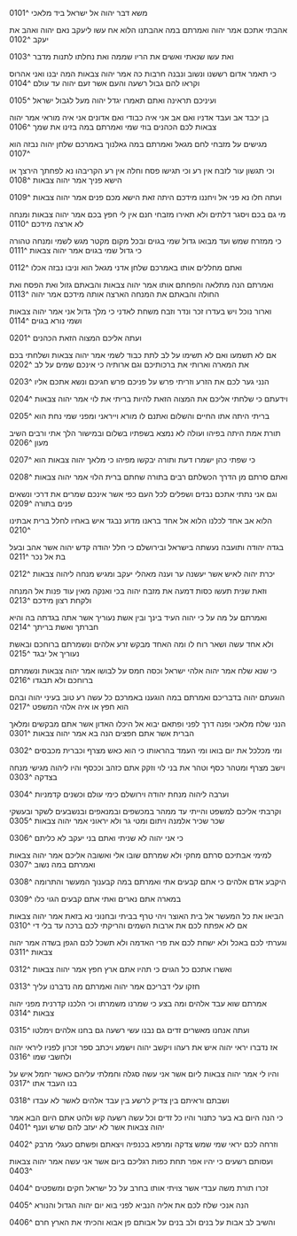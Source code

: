 משא דבר יהוה אל ישראל ביד מלאכי ^0101

אהבתי אתכם אמר יהוה ואמרתם במה אהבתנו הלוא אח עשו ליעקב נאם יהוה ואהב את יעקב ^0102

ואת עשו שנאתי ואשים את הריו שממה ואת נחלתו לתנות מדבר ^0103

כי תאמר אדום רששנו ונשוב ונבנה חרבות כה אמר יהוה צבאות המה יבנו ואני אהרוס וקראו להם גבול רשעה והעם אשר זעם יהוה עד עולם ^0104

ועיניכם תראינה ואתם תאמרו יגדל יהוה מעל לגבול ישראל ^0105

בן יכבד אב ועבד אדניו ואם אב אני איה כבודי ואם אדונים אני איה מוראי אמר יהוה צבאות לכם הכהנים בוזי שמי ואמרתם במה בזינו את שמך ^0106

מגישים על מזבחי לחם מגאל ואמרתם במה גאלנוך באמרכם שלחן יהוה נבזה הוא ^0107

וכי תגשון עור לזבח אין רע וכי תגישו פסח וחלה אין רע הקריבהו נא לפחתך הירצך או הישא פניך אמר יהוה צבאות ^0108

ועתה חלו נא פני אל ויחננו מידכם היתה זאת הישא מכם פנים אמר יהוה צבאות ^0109

מי גם בכם ויסגר דלתים ולא תאירו מזבחי חנם אין לי חפץ בכם אמר יהוה צבאות ומנחה לא ארצה מידכם ^0110

כי ממזרח שמש ועד מבואו גדול שמי בגוים ובכל מקום מקטר מגש לשמי ומנחה טהורה כי גדול שמי בגוים אמר יהוה צבאות ^0111

ואתם מחללים אותו באמרכם שלחן אדני מגאל הוא וניבו נבזה אכלו ^0112

ואמרתם הנה מתלאה והפחתם אותו אמר יהוה צבאות והבאתם גזול ואת הפסח ואת החולה והבאתם את המנחה הארצה אותה מידכם אמר יהוה ^0113

וארור נוכל ויש בעדרו זכר ונדר וזבח משחת לאדני כי מלך גדול אני אמר יהוה צבאות ושמי נורא בגוים ^0114

ועתה אליכם המצוה הזאת הכהנים ^0201

אם לא תשמעו ואם לא תשימו על לב לתת כבוד לשמי אמר יהוה צבאות ושלחתי בכם את המארה וארותי את ברכותיכם וגם ארותיה כי אינכם שמים על לב ^0202

הנני גער לכם את הזרע וזריתי פרש על פניכם פרש חגיכם ונשא אתכם אליו ^0203

וידעתם כי שלחתי אליכם את המצוה הזאת להיות בריתי את לוי אמר יהוה צבאות ^0204

בריתי היתה אתו החיים והשלום ואתנם לו מורא וייראני ומפני שמי נחת הוא ^0205

תורת אמת היתה בפיהו ועולה לא נמצא בשפתיו בשלום ובמישור הלך אתי ורבים השיב מעון ^0206

כי שפתי כהן ישמרו דעת ותורה יבקשו מפיהו כי מלאך יהוה צבאות הוא ^0207

ואתם סרתם מן הדרך הכשלתם רבים בתורה שחתם ברית הלוי אמר יהוה צבאות ^0208

וגם אני נתתי אתכם נבזים ושפלים לכל העם כפי אשר אינכם שמרים את דרכי ונשאים פנים בתורה ^0209

הלוא אב אחד לכלנו הלוא אל אחד בראנו מדוע נבגד איש באחיו לחלל ברית אבתינו ^0210

בגדה יהודה ותועבה נעשתה בישראל ובירושלם כי חלל יהודה קדש יהוה אשר אהב ובעל בת אל נכר ^0211

יכרת יהוה לאיש אשר יעשנה ער וענה מאהלי יעקב ומגיש מנחה ליהוה צבאות ^0212

וזאת שנית תעשו כסות דמעה את מזבח יהוה בכי ואנקה מאין עוד פנות אל המנחה ולקחת רצון מידכם ^0213

ואמרתם על מה על כי יהוה העיד בינך ובין אשת נעוריך אשר אתה בגדתה בה והיא חברתך ואשת בריתך ^0214

ולא אחד עשה ושאר רוח לו ומה האחד מבקש זרע אלהים ונשמרתם ברוחכם ובאשת נעוריך אל יבגד ^0215

כי שנא שלח אמר יהוה אלהי ישראל וכסה חמס על לבושו אמר יהוה צבאות ונשמרתם ברוחכם ולא תבגדו ^0216

הוגעתם יהוה בדבריכם ואמרתם במה הוגענו באמרכם כל עשה רע טוב בעיני יהוה ובהם הוא חפץ או איה אלהי המשפט ^0217

הנני שלח מלאכי ופנה דרך לפני ופתאם יבוא אל היכלו האדון אשר אתם מבקשים ומלאך הברית אשר אתם חפצים הנה בא אמר יהוה צבאות ^0301

ומי מכלכל את יום בואו ומי העמד בהראותו כי הוא כאש מצרף וכברית מכבסים ^0302

וישב מצרף ומטהר כסף וטהר את בני לוי וזקק אתם כזהב וככסף והיו ליהוה מגישי מנחה בצדקה ^0303

וערבה ליהוה מנחת יהודה וירושלם כימי עולם וכשנים קדמניות ^0304

וקרבתי אליכם למשפט והייתי עד ממהר במכשפים ובמנאפים ובנשבעים לשקר ובעשקי שכר שכיר אלמנה ויתום ומטי גר ולא יראוני אמר יהוה צבאות ^0305

כי אני יהוה לא שניתי ואתם בני יעקב לא כליתם ^0306

למימי אבתיכם סרתם מחקי ולא שמרתם שובו אלי ואשובה אליכם אמר יהוה צבאות ואמרתם במה נשוב ^0307

היקבע אדם אלהים כי אתם קבעים אתי ואמרתם במה קבענוך המעשר והתרומה ^0308

במארה אתם נארים ואתי אתם קבעים הגוי כלו ^0309

הביאו את כל המעשר אל בית האוצר ויהי טרף בביתי ובחנוני נא בזאת אמר יהוה צבאות אם לא אפתח לכם את ארבות השמים והריקתי לכם ברכה עד בלי די ^0310

וגערתי לכם באכל ולא ישחת לכם את פרי האדמה ולא תשכל לכם הגפן בשדה אמר יהוה צבאות ^0311

ואשרו אתכם כל הגוים כי תהיו אתם ארץ חפץ אמר יהוה צבאות ^0312

חזקו עלי דבריכם אמר יהוה ואמרתם מה נדברנו עליך ^0313

אמרתם שוא עבד אלהים ומה בצע כי שמרנו משמרתו וכי הלכנו קדרנית מפני יהוה צבאות ^0314

ועתה אנחנו מאשרים זדים גם נבנו עשי רשעה גם בחנו אלהים וימלטו ^0315

אז נדברו יראי יהוה איש את רעהו ויקשב יהוה וישמע ויכתב ספר זכרון לפניו ליראי יהוה ולחשבי שמו ^0316

והיו לי אמר יהוה צבאות ליום אשר אני עשה סגלה וחמלתי עליהם כאשר יחמל איש על בנו העבד אתו ^0317

ושבתם וראיתם בין צדיק לרשע בין עבד אלהים לאשר לא עבדו ^0318

כי הנה היום בא בער כתנור והיו כל זדים וכל עשה רשעה קש ולהט אתם היום הבא אמר יהוה צבאות אשר לא יעזב להם שרש וענף ^0401

וזרחה לכם יראי שמי שמש צדקה ומרפא בכנפיה ויצאתם ופשתם כעגלי מרבק ^0402

ועסותם רשעים כי יהיו אפר תחת כפות רגליכם ביום אשר אני עשה אמר יהוה צבאות ^0403

זכרו תורת משה עבדי אשר צויתי אותו בחרב על כל ישראל חקים ומשפטים ^0404

הנה אנכי שלח לכם את אליה הנביא לפני בוא יום יהוה הגדול והנורא ^0405

והשיב לב אבות על בנים ולב בנים על אבותם פן אבוא והכיתי את הארץ חרם ^0406